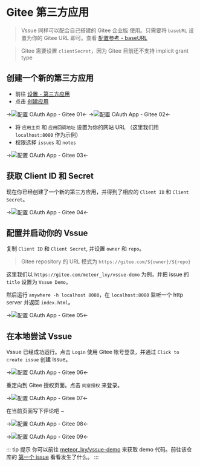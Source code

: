 # Gitee 第三方应用

> Vssue 同样可以配合自己搭建的 Gitee 企业版 使用。只需要将 `baseURL` 设置为你的 Gitee URL 即可。查看 [配置参考 - baseURL](../options/README.md#baseurl)

> Gitee 需要设置 `clientSecret`，因为 Gitee 目前还不支持 implicit grant type

## 创建一个新的第三方应用

- 前往 [设置 - 第三方应用](https://gitee.com/oauth/applications)
- 点击 [创建应用](https://gitee.com/oauth/applications/new)

->![配置 OAuth App - Gitee 01](/assets/img/oauth-app-gitee-01.png)<-
->![配置 OAuth App - Gitee 02](/assets/img/oauth-app-gitee-02.png)<-

- 将 `应用主页` 和 `应用回调地址` 设置为你的网站 URL （这里我们用 `localhost:8080` 作为示例）
- 权限选择 `issues` 和 `notes`

->![配置 OAuth App - Gitee 03](/assets/img/oauth-app-gitee-03.png)<-

## 获取 Client ID 和 Secret

现在你已经创建了一个新的第三方应用，并得到了相应的 `Client ID` 和 `Client Secret`。

->![配置 OAuth App - Gitee 04](/assets/img/oauth-app-gitee-04.png)<-

## 配置并启动你的 Vssue

复制 `Client ID` 和 `Client Secret`, 并设置 `owner` 和 `repo`。

> Gitee repository 的 URL 模式为 `https://gitee.com/${owner}/${repo}`

这里我们以 `https://gitee.com/meteor_lxy/vssue-demo` 为例，并把 issue 的 `title` 设置为 `Vssue Demo`。

然后运行 `anywhere -h localhost 8080`，在 `localhost:8080` 监听一个 http server 并返回 `index.html`。

->![配置 OAuth App - Gitee 05](/assets/img/oauth-app-gitee-05.png)<-

## 在本地尝试 Vssue

Vssue 已经成功运行。点击 `Login` 使用 Gitee 帐号登录，并通过 `Click to create issue` 创建 Issue。

->![配置 OAuth App - Gitee 06](/assets/img/oauth-app-gitee-06.png)<-

重定向到 Gitee 授权页面。点击 `同意授权` 来登录。

->![配置 OAuth App - Gitee 07](/assets/img/oauth-app-gitee-07.png)<-

在当前页面写下评论吧 ~

->![配置 OAuth App - Gitee 08](/assets/img/oauth-app-gitee-08.png)<-

->![配置 OAuth App - Gitee 09](/assets/img/oauth-app-gitee-09.png)<-

::: tip 提示
你可以前往 [meteor_lxy/vssue-demo](https://gitee.com/meteor_lxy/vssue-demo) 来获取 demo 代码。前往该仓库的 [第一个 issue](https://gitee.com/meteor_lxy/vssue-demo/issues/IWWTA) 看看发生了什么。
:::
